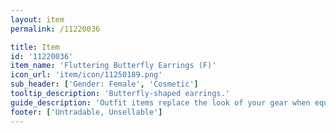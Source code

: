 ```yaml
---
layout: item
permalink: /11220036

title: Item
id: '11220036'
item_name: 'Fluttering Butterfly Earrings (F)'
icon_url: 'item/icon/11250189.png'
sub_header: ['Gender: Female', 'Cosmetic']
tooltip_description: 'Butterfly-shaped earrings.'
guide_description: 'Outfit items replace the look of your gear when equipped.'
footer: ['Untradable, Unsellable']
---
```

